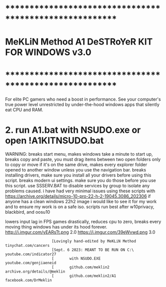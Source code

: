 #                *******************************************************
#                 MeKLiN Method A1 DeSTRoYeR KIT FOR WINDOWS v3.0 
#                *******************************************************
For elite PC gamers who need a boost in performance. See your computer's true power level unrestricted by under-the-hood windows apps that silently eat CPU and RAM.

# 2. run A1.bat with NSUDO.exe or open !A1KITNSUDO.bat

WARNING: breaks start menu, makes windows take a minute to start up, breaks copy and paste, you must drag items between two open folders only to copy or move if it's on the same drive, makes every explorer folder opened to another window unless you use the navigation bar. breaks installing drivers, make sure you install all your drivers before using this script. breaks modern ui settings. make sure you do those before you use this script. use SSSERV.BAT to disable services by group to isolate any problems caused. i have had very minimal issues using these scripts with https://archive.org/details/micro-10-pro-22-h-2-19045.3086_202306 if anyone has a clean windows 22h2 image i would like to see it for my work and to ensure my work is on a safe iso. scripts run best after w10privacy, blackbird, and oosu10

lowers input lag in FPS games drastically, reduces cpu to zero, breaks every moving thing windows has under its hood forever.
http://i.imgur.com/yEARsTt.png 2.0
https://i.imgur.com/39eWvwd.png 3.0

                         [Lovingly hand-edited by MeKLiN Method  tinychat.com/cancers
                         [Sept. 6 2023: MEANT TO BE RUN ON C:\   youtube.com/indicator27
                         [       with NSUDO.EXE                  youtube.com/genjiaeneid
                         [       github.com/meklin2              archive.org/details/@meklin
                         [       github.com/meklin2/A1           facebook.com/DrMeklin
